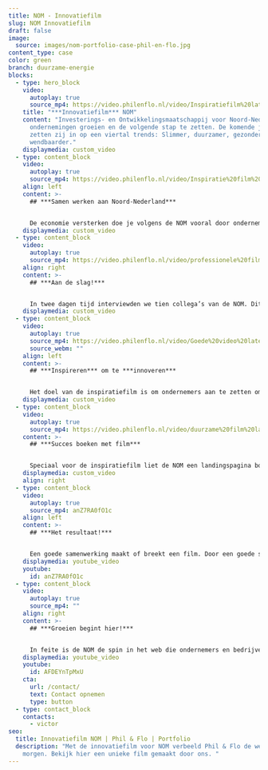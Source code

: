 ```yaml
---
title: NOM - Innovatiefilm
slug: NOM Innovatiefilm
draft: false
image:
  source: images/nom-portfolio-case-phil-en-flo.jpg
content_type: case
color: green
branch: duurzame-energie
blocks:
  - type: hero_block
    video:
      autoplay: true
      source_mp4: https://video.philenflo.nl/video/Inspiratiefilm%20laten%20maken%20NOM%20-%20Phil%20en%20Flo.mp4
    title: "***Innovatiefilm*** NOM"
    content: "Investerings- en Ontwikkelingsmaatschappij voor Noord-Nederland helpt
      ondernemingen groeien en de volgende stap te zetten. De komende jaren
      zetten zij in op een viertal trends: Slimmer, duurzamer, gezonder,
      wendbaarder."
    displaymedia: custom_video
  - type: content_block
    video:
      autoplay: true
      source_mp4: https://video.philenflo.nl/video/Inspiratie%20film%20NOM%20-%20Phil%20en%20Flo.mp4
    align: left
    content: >-
      ## ***Samen werken aan Noord-Nederland***


      De economie versterken doe je volgens de NOM vooral door ondernemingen zelf te versterken. Daarom vroegen Sander en Annemarie ons om een inspirerende film neer te zetten waarin we de ondernemers van Noord-Nederland aanspreken om samen met de NOM en andere ondernemers aan de slag te gaan met de vier genoemde trends.
    displaymedia: custom_video
  - type: content_block
    video:
      autoplay: true
      source_mp4: https://video.philenflo.nl/video/professionele%20film%20laten%20maken%20NOM%20-%20Phil%20en%20Flo.mp4
    align: right
    content: >-
      ## ***Aan de slag!***


      In twee dagen tijd interviewden we tien collega’s van de NOM. Dit deden we in de drie noordelijke provincies op zes locaties. Als filmcrew kregen we een kijkje in de keuken bij allerlei innovatieve bedrijven die elk op hun eigen wijze invulling geven aan de vier trends.
    displaymedia: custom_video
  - type: content_block
    video:
      autoplay: true
      source_mp4: https://video.philenflo.nl/video/Goede%20video%20laten%20maken%20NOM.mp4
      source_webm: ""
    align: left
    content: >-
      ## ***Inspireren*** om te ***innoveren***


      Het doel van de inspiratiefilm is om ondernemers aan te zetten om te innoveren op het vlak van slimmer, duurzamer en gezonder ondernemen. Om de kijker te prikkelen interviewen we medewerkers van de NOM. Er is bewust gekozen om niet met een voice-over te werken, maar interviews te houden. Het herkenbaar in beeld brengen van de collega’s van de NOM, geeft een gezicht aan de organisatie en maakt het verhaal persoonlijker. Verder is de film aangekleed met allerlei sfeerbeelden die aansluiten op de vier trends.
    displaymedia: custom_video
  - type: content_block
    video:
      autoplay: true
      source_mp4: https://video.philenflo.nl/video/duurzame%20film%20laten%20maken%20-%20Phil%20en%20Flo.mp4
    content: >-
      ## ***Succes boeken met film***


      Speciaal voor de inspiratiefilm liet de NOM een landingspagina bouwen. Met korte teaser films nodigen we ondernemers uit om een kijkje te nemen op de website van de NOM en de hele film daar te bekijken. Een succesvolle implementatie bestaat dus niet alleen uit een film, maar vooral uit een goed plan, waarin onze filmcontent tot zijn recht komt. Denk hierbij dus ook aan pakkende thumbnails, teasers en natuurlijk ondertiteling.
    displaymedia: custom_video
    align: right
  - type: content_block
    video:
      autoplay: true
      source_mp4: anZ7RA0fO1c
    align: left
    content: >-
      ## ***Het resultaat!***


      Een goede samenwerking maakt of breekt een film. Door een goede samenwerking tussen ons als producent en de NOM als opdrachtgever konden we de innovatiefilm snel monteren en perfectioneren. Benieuwd naar het resultaat? Check de volledige inspiratiefilm hier →
    displaymedia: youtube_video
    youtube:
      id: anZ7RA0fO1c
  - type: content_block
    video:
      autoplay: true
      source_mp4: ""
    align: right
    content: >-
      ## ***Groeien begint hier!***


      In feite is de NOM de spin in het web die ondernemers en bedrijven met elkaar in contact brengt. Dit vraagt om veelzijdige collega’s die zowel vakkennis als netwerkskills hebben. Om ook op dit vlak een nieuwe impuls te geven, maakten we voor de NOM vier korte [employer branding films](https://www.philenflo.nl/oplossingen/employer-branding/).
    displaymedia: youtube_video
    youtube:
      id: AFDEYnTpMxU
    cta:
      url: /contact/
      text: Contact opnemen
      type: button
  - type: contact_block
    contacts:
      - victor
seo:
  title: Innovatiefilm NOM | Phil & Flo | Portfolio
  description: "Met de innovatiefilm voor NOM verbeeld Phil & Flo de wereld van
    morgen. Bekijk hier een unieke film gemaakt door ons. "
---
```

